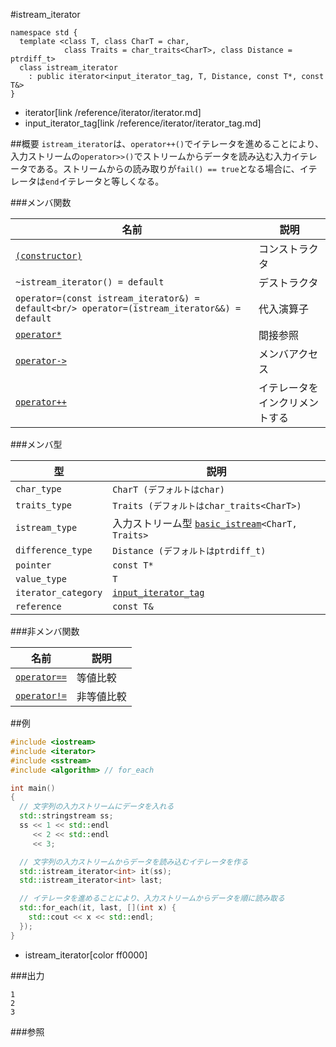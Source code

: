 #istream_iterator
```
namespace std {
  template <class T, class CharT = char,
            class Traits = char_traits<CharT>, class Distance = ptrdiff_t>
  class istream_iterator
    : public iterator<input_iterator_tag, T, Distance, const T*, const T&>
}
```
* iterator[link /reference/iterator/iterator.md]
* input_iterator_tag[link /reference/iterator/iterator_tag.md]

##概要
`istream_iterator`は、`operator++()`でイテレータを進めることにより、入力ストリームの`operator>>()`でストリームからデータを読み込む入力イテレータである。ストリームからの読み取りが`fail() == true`となる場合に、イテレータは`end`イテレータと等しくなる。


###メンバ関数

| 名前 | 説明 |
|----------------------------------------------------|-----------------------------------------------|
| [`(constructor)`](./istream_iterator/op_constructor.md) | コンストラクタ |
| `~istream_iterator() = default` | デストラクタ |
| `operator=(const istream_iterator&) = default<br/> operator=(istream_iterator&&) = default` | 代入演算子 |
| [`operator*`](./istream_iterator/op_deref.md) | 間接参照 |
| [`operator->`](./istream_iterator/op_arrow.md) | メンバアクセス |
| [`operator++`](./istream_iterator/op_increment.md) | イテレータをインクリメントする |


###メンバ型

| 型 | 説明 |
|---------------------|------------------------------------------------------------------------------------------|
| `char_type`         | `CharT (デフォルトはchar)` |
| `traits_type`       | `Traits (デフォルトはchar_traits<CharT>)` |
| `istream_type`      | 入力ストリーム型 [`basic_istream`](/reference/istream/basic_istream.md)`<CharT, Traits>` |
| `difference_type`   | `Distance (デフォルトはptrdiff_t)` |
| `pointer`           | `const T*` |
| `value_type`        | `T` |
| `iterator_category` | [`input_iterator_tag`](/reference/iterator/iterator_tag.md) |
| `reference`         | `const T&` |


###非メンバ関数

| 名前 | 説明 |
|----------------------------------------------------|------------|
| [`operator==`](./istream_iterator/op_equal.md)     | 等値比較   |
| [`operator!=`](./istream_iterator/op_not_equal.md) | 非等値比較 |


##例
```cpp
#include <iostream>
#include <iterator>
#include <sstream>
#include <algorithm> // for_each

int main()
{
  // 文字列の入力ストリームにデータを入れる
  std::stringstream ss;
  ss << 1 << std::endl
     << 2 << std::endl
     << 3;

  // 文字列の入力ストリームからデータを読み込むイテレータを作る
  std::istream_iterator<int> it(ss);
  std::istream_iterator<int> last;

  // イテレータを進めることにより、入力ストリームからデータを順に読み取る
  std::for_each(it, last, [](int x) {
    std::cout << x << std::endl;
  });
}
```
* istream_iterator[color ff0000]


###出力
```
1
2
3
```

###参照


